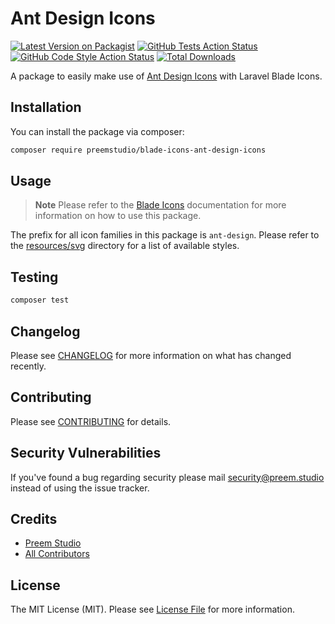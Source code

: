 # Ant Design Icons

[![Latest Version on Packagist](https://img.shields.io/packagist/v/preemstudio/blade-icons-ant-design-icons.svg?style=flat-square)](https://packagist.org/packages/preemstudio/blade-icons-ant-design-icons)
[![GitHub Tests Action Status](https://img.shields.io/github/actions/workflow/status/preemstudio/blade-icons-ant-design-icons/run-tests.yml?branch=main&label=tests&style=flat-square)](https://github.com/PreemStudio/blade-icons-ant-design-icons/actions?query=workflow%3Arun-tests+branch%3Amain)
[![GitHub Code Style Action Status](https://img.shields.io/github/actions/workflow/status/preemstudio/blade-icons-ant-design-icons/fix-php-code-style-issues.yml?branch=main&label=code%20style&style=flat-square)](https://github.com/PreemStudio/blade-icons-ant-design-icons/actions?query=workflow%3A"Fix+PHP+code+style+issues"+branch%3Amain)
[![Total Downloads](https://img.shields.io/packagist/dt/preemstudio/blade-icons-ant-design-icons.svg?style=flat-square)](https://packagist.org/packages/preemstudio/blade-icons-ant-design-icons)

A package to easily make use of [Ant Design Icons](https://github.com/ant-design/ant-design-icons) with Laravel Blade Icons.

## Installation

You can install the package via composer:

```bash
composer require preemstudio/blade-icons-ant-design-icons
```

## Usage

> **Note**
> Please refer to the [Blade Icons](https://github.com/PreemStudio/blade-icons) documentation for more information on how to use this package.

The prefix for all icon families in this package is `ant-design`. Please refer to the [resources/svg](/resources/svg) directory for a list of available styles.

## Testing

```bash
composer test
```

## Changelog

Please see [CHANGELOG](CHANGELOG.md) for more information on what has changed recently.

## Contributing

Please see [CONTRIBUTING](CONTRIBUTING.md) for details.

## Security Vulnerabilities

If you've found a bug regarding security please mail [security@preem.studio](mailto:security@preem.studio) instead of using the issue tracker.

## Credits

- [Preem Studio](https://github.com/PreemStudio)
- [All Contributors](../../contributors)

## License

The MIT License (MIT). Please see [License File](LICENSE.md) for more information.
